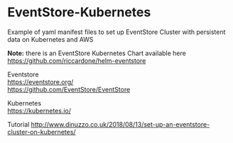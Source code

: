 # EventStore-Kubernetes
Example of yaml manifest files to set up EventStore Cluster with persistent data on Kubernetes and AWS  
  
<strong>Note:</strong> there is an EventStore Kubernetes Chart available here https://github.com/riccardone/helm-eventstore
  
Eventstore  
https://eventstore.org/  
https://github.com/EventStore/EventStore  
  
Kubernetes  
https://kubernetes.io/  

Tutorial
http://www.dinuzzo.co.uk/2018/08/13/set-up-an-eventstore-cluster-on-kubernetes/

